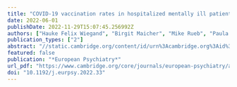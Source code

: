```yaml
---
title: "COVID-19 vaccination rates in hospitalized mentally ill patients compared to the general population in Germany – results from the COVID Ψ Vac study"
date: 2022-06-01
publishDate: 2022-11-29T15:07:45.256992Z
authors: ["Hauke Felix Wiegand", "Birgit Maicher", "Mike Rueb", "Paula Wessels", "Bianca Besteher", "Sabine Hellwig", "Andrea Pfennig", "Henrik Rohner", "Stefan Unterecker", "Lars Peer Hölzel", "Alexandra Philipsen", "Katharina Domschke", "Peter Falkai", "Klaus Lieb", "Kristina Adorjan"]
publication_types: ["2"]
abstract: "//static.cambridge.org/content/id/urn%3Acambridge.org%3Aid%3Aarticle%3AS0924933822000335/resource/name/firstPage-S0924933822000335a.jpg"
featured: false
publication: "*European Psychiatry*"
url_pdf: "https://www.cambridge.org/core/journals/european-psychiatry/article/covid19-vaccination-rates-in-hospitalized-mentally-ill-patients-compared-to-the-general-population-in-germany-results-from-the-covid-vac-study/F41184EF3C14AAAA9B48BF2D5BBF5D17"
doi: "10.1192/j.eurpsy.2022.33"
---
```


